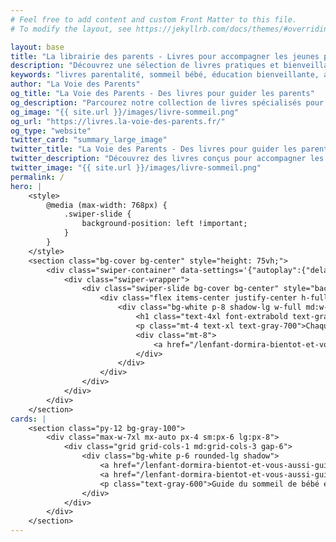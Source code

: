 ```yaml
---
# Feel free to add content and custom Front Matter to this file.
# To modify the layout, see https://jekyllrb.com/docs/themes/#overriding-theme-defaults

layout: base
title: "La librairie des parents - Livres pour accompagner les jeunes parents"
description: "Découvrez une sélection de livres pratiques et bienveillants pour accompagner les jeunes parents dans le sommeil, l’éducation et le bien-être de leur enfant."
keywords: "livres parentalité, sommeil bébé, éducation bienveillante, accompagnement parental, guides pratiques, jeunes parents, relation parent-enfant"
author: "La Voie des Parents"
og_title: "La Voie des Parents - Des livres pour guider les parents"
og_description: "Parcourez notre collection de livres spécialisés pour aider les parents à mieux comprendre et accompagner leurs enfants, du sommeil à l’éducation."
og_image: "{{ site.url }}/images/livre-sommeil.png"
og_url: "https://livres.la-voie-des-parents.fr/"
og_type: "website"
twitter_card: "summary_large_image"
twitter_title: "La Voie des Parents - Des livres pour guider les parents"
twitter_description: "Découvrez des livres conçus pour accompagner les parents dans les défis du quotidien : sommeil, éducation, bien-être et parentalité."
twitter_image: "{{ site.url }}/images/livre-sommeil.png"
permalink: /
hero: |
    <style>
        @media (max-width: 768px) {
            .swiper-slide {
                background-position: left !important;
            }
        }
    </style>
    <section class="bg-cover bg-center" style="height: 75vh;">
        <div class="swiper-container" data-settings='{"autoplay":{"delay":3000,"pauseOnMouseEnter":true,"disableOnInteraction":false},"speed":2500,"direction":"horizontal","autoHeight":"","loop":true,"centeredSlides":true,"spaceBetween":0,"slidesPerView":1,"slidesPerGroup":1,"effect":"slide","coverflowEffect":{"rotate":30,"slideShadows":false,"depth":100,"stretch":50,"modifier":1},"fadeEffect":{"crossFade":true},"zoom":"","navigation":{"nextEl":".swiper-button-next","prevEl":".swiper-button-prev"},"pagination":{"type":"bullets","clickable":true,"dynamicBullets":false,"el":".swiper-pagination"},"pauseOnHover":"1","watchSlidesProgress":true,"watchSlidesVisibility":true}'>
            <div class="swiper-wrapper">
                <div class="swiper-slide bg-cover bg-center" style="background-image: url('images/index-hero.jpg');  background-size: cover; background-position: center; background-repeat: no-repeat; height: 100vh;">
                    <div class="flex items-center justify-center h-full w-full md:w-1/3 md:ml-10">
                        <div class="bg-white p-8 shadow-lg w-full md:w-auto">
                            <h1 class="text-4xl font-extrabold text-gray-900">La Librairie<br>Des<br>Parents</h1>
                            <p class="mt-4 text-xl text-gray-700">Chaque mois, Coralie, co-fondatrice de <a href="https://www.la-voie-des-parents.fr" class="text-indigo-600 hover:text-indigo-400">la voie des parents</a> (et lectrice assidue en chef) choisie un livre qui met les parents au centre de l'histoire.</p>
                            <div class="mt-8">
                                <a href="/lenfant-dormira-bientot-et-vous-aussi-guide-du-sommeil.html" class="inline-block bg-indigo-600 text-white px-8 py-3 rounded-md text-lg font-medium hover:bg-indigo-700">Notre livre sur le sommeil de l'enfant</a>
                            </div>
                        </div>
                    </div>    
                </div>
            </div>
        </div>
    </section>
cards: |
    <section class="py-12 bg-gray-100">
        <div class="max-w-7xl mx-auto px-4 sm:px-6 lg:px-8">
            <div class="grid grid-cols-1 md:grid-cols-3 gap-6">
                <div class="bg-white p-6 rounded-lg shadow">
                    <a href="/lenfant-dormira-bientot-et-vous-aussi-guide-du-sommeil.html"><img class="h-60 w-full object-cover rounded mb-4" src="images/livre-sommeil.png" alt="Carte 1"></a>
                    <a href="/lenfant-dormira-bientot-et-vous-aussi-guide-du-sommeil.html"><h2 class="text-2xl font-bold mb-2">L'enfant dormira bientôt, et vous aussi !</h2></a>
                    <p class="text-gray-600">Guide du sommeil de bébé et de l'enfant</p>
                </div>
            </div>
        </div>
    </section>
---
```


